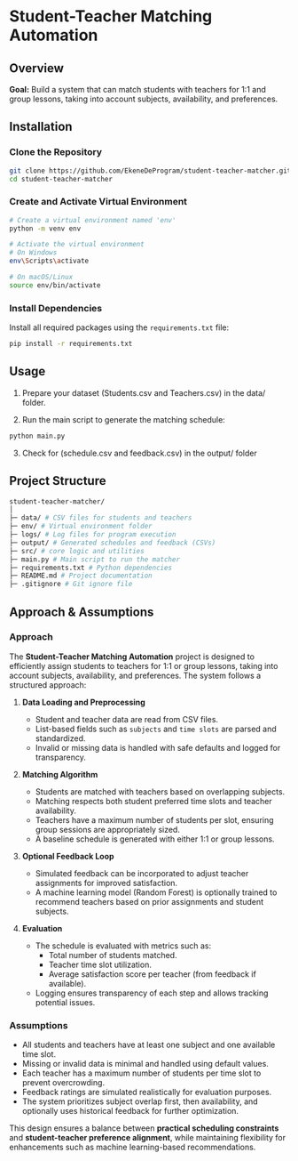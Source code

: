 # Student-Teacher Matching Automation

## Overview
**Goal:** Build a system that can match students with teachers for 1:1 and group lessons, taking into account subjects, availability, and preferences.  


## Installation

### Clone the Repository
```bash
git clone https://github.com/EkeneDeProgram/student-teacher-matcher.git
cd student-teacher-matcher
```

### Create and Activate Virtual Environment
```bash
# Create a virtual environment named 'env'
python -m venv env

# Activate the virtual environment
# On Windows
env\Scripts\activate

# On macOS/Linux
source env/bin/activate
```

### Install Dependencies

Install all required packages using the `requirements.txt` file:

```bash
pip install -r requirements.txt
```
## Usage

1. Prepare your dataset (Students.csv and Teachers.csv) in the data/ folder.

2. Run the main script to generate the matching schedule:

```bash
python main.py
```

3. Check for (schedule.csv and feedback.csv) in the output/ folder

## Project Structure

```bash
student-teacher-matcher/
│
├─ data/ # CSV files for students and teachers
├─ env/ # Virtual environment folder
├─ logs/ # Log files for program execution
├─ output/ # Generated schedules and feedback (CSVs)
├─ src/ # core logic and utilities
├─ main.py # Main script to run the matcher
├─ requirements.txt # Python dependencies
├─ README.md # Project documentation
├─ .gitignore # Git ignore file
```

## Approach & Assumptions

### Approach
The **Student-Teacher Matching Automation** project is designed to efficiently assign students to teachers for 1:1 or group lessons, taking into account subjects, availability, and preferences. The system follows a structured approach:

1. **Data Loading and Preprocessing**
   - Student and teacher data are read from CSV files.
   - List-based fields such as `subjects` and `time slots` are parsed and standardized.
   - Invalid or missing data is handled with safe defaults and logged for transparency.

2. **Matching Algorithm**
   - Students are matched with teachers based on overlapping subjects.
   - Matching respects both student preferred time slots and teacher availability.
   - Teachers have a maximum number of students per slot, ensuring group sessions are appropriately sized.
   - A baseline schedule is generated with either 1:1 or group lessons.

3. **Optional Feedback Loop**
   - Simulated feedback can be incorporated to adjust teacher assignments for improved satisfaction.
   - A machine learning model (Random Forest) is optionally trained to recommend teachers based on prior assignments and student subjects.

4. **Evaluation**
   - The schedule is evaluated with metrics such as:
     - Total number of students matched.
     - Teacher time slot utilization.
     - Average satisfaction score per teacher (from feedback if available).
   - Logging ensures transparency of each step and allows tracking potential issues.

### Assumptions
- All students and teachers have at least one subject and one available time slot.
- Missing or invalid data is minimal and handled using default values.
- Each teacher has a maximum number of students per time slot to prevent overcrowding.
- Feedback ratings are simulated realistically for evaluation purposes.
- The system prioritizes subject overlap first, then availability, and optionally uses historical feedback for further optimization.

This design ensures a balance between **practical scheduling constraints** and **student-teacher preference alignment**, while maintaining flexibility for enhancements such as machine learning-based recommendations.



